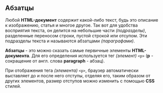## Абзатцы

Любой **HTML-документ** содержит какой-либо текст, будь это описание к изображению, статья и многое другое. Так вот для удобства восприятия текста, он делится на небольшие части _(подразделы)_, разделенные переносом строки, пустой строкой или отсупом. Эти подразделы текста и называются абзатцами _(параграфами)_.

**Абзатцы** - это можно сказать самые первичные элементы **HTML-документа**. Для его определения используется тег _(элемент)_ `<p>` (**p** - сокращение от англ. слова **paragraph** - абзац).

При отображения тега _(элемента)_ `<p>`, браузер автоматически выставляет до и после него отступы, отделяя его, таким образом от других элементов, размер отступов можно изменить с помощью **CSS** стилей.
